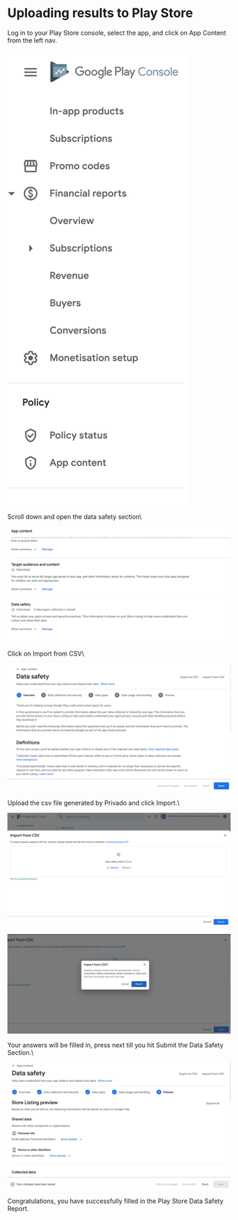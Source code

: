 # Uploading results to Play Store

Log in to your Play Store console, select the app, and click on App Content from the left nav.

![](<../../.gitbook/assets/image-20220212-135442 (2) (1) (1) (5).png>)

Scroll down and open the data safety section\\

![](<../../.gitbook/assets/image-20220212-135522 (2) (1) (1).png>)

Click on Import from CSV\\

![](<../../.gitbook/assets/image-20220212-135602 (2) (1) (2).png>)

Upload the csv file generated by Privado and click Import.\\

![](<../../.gitbook/assets/image-20220212-135813 (1) (2) (4).png>)

![](<../../.gitbook/assets/image-20220212-135838 (1) (1) (4).png>)

Your answers will be filled in, press next till you hit Submit the Data Safety Section.\\

![](<../../.gitbook/assets/image-20220212-135919 (1) (1) (5).png>)

Congratulations, you have successfully filled in the Play Store Data Safety Report.

